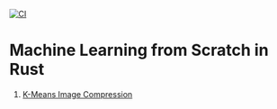 [![CI](https://github.com/rdiachenko/ml-lab/actions/workflows/main.yml/badge.svg)](https://github.com/rdiachenko/ml-lab/actions/workflows/main.yml)

# Machine Learning from Scratch in Rust

1. [K-Means Image Compression](./k_means/README.md)

